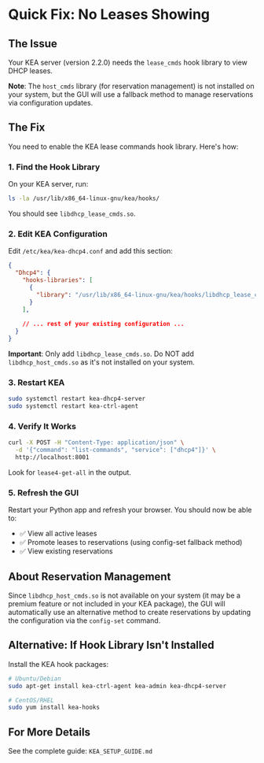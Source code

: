 # Quick Fix: No Leases Showing

## The Issue

Your KEA server (version 2.2.0) needs the `lease_cmds` hook library to view DHCP leases.

**Note**: The `host_cmds` library (for reservation management) is not installed on your system, but the GUI will use a fallback method to manage reservations via configuration updates.

## The Fix

You need to enable the KEA lease commands hook library. Here's how:

### 1. Find the Hook Library

On your KEA server, run:

```bash
ls -la /usr/lib/x86_64-linux-gnu/kea/hooks/
```

You should see `libdhcp_lease_cmds.so`.

### 2. Edit KEA Configuration

Edit `/etc/kea/kea-dhcp4.conf` and add this section:

```json
{
  "Dhcp4": {
    "hooks-libraries": [
      {
        "library": "/usr/lib/x86_64-linux-gnu/kea/hooks/libdhcp_lease_cmds.so"
      }
    ],
    
    // ... rest of your existing configuration ...
  }
}
```

**Important**: Only add `libdhcp_lease_cmds.so`. Do NOT add `libdhcp_host_cmds.so` as it's not installed on your system.

### 3. Restart KEA

```bash
sudo systemctl restart kea-dhcp4-server
sudo systemctl restart kea-ctrl-agent
```

### 4. Verify It Works

```bash
curl -X POST -H "Content-Type: application/json" \
  -d '{"command": "list-commands", "service": ["dhcp4"]}' \
  http://localhost:8001
```

Look for `lease4-get-all` in the output.

### 5. Refresh the GUI

Restart your Python app and refresh your browser. You should now be able to:
- ✅ View all active leases
- ✅ Promote leases to reservations (using config-set fallback method)
- ✅ View existing reservations

## About Reservation Management

Since `libdhcp_host_cmds.so` is not available on your system (it may be a premium feature or not included in your KEA package), the GUI will automatically use an alternative method to create reservations by updating the configuration via the `config-set` command.

## Alternative: If Hook Library Isn't Installed

Install the KEA hook packages:

```bash
# Ubuntu/Debian
sudo apt-get install kea-ctrl-agent kea-admin kea-dhcp4-server

# CentOS/RHEL
sudo yum install kea-hooks
```

## For More Details

See the complete guide: `KEA_SETUP_GUIDE.md`
